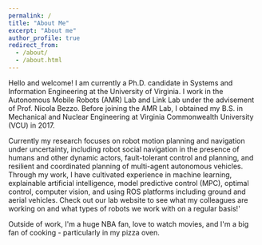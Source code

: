 ```yaml
---
permalink: /
title: "About Me"
excerpt: "About me"
author_profile: true
redirect_from: 
  - /about/
  - /about.html
---
```


Hello and welcome! I am currently a Ph.D. candidate in Systems and Information Engineering at the University of Virginia. I work in the Autonomous Mobile Robots (AMR) Lab and Link Lab under the advisement of Prof. Nicola Bezzo. Before joining the AMR Lab, I obtained my B.S. in Mechanical and Nuclear Engineering at Virginia Commonwealth University (VCU) in 2017.

Currently my research focuses on robot motion planning and navigation under uncertainty, including robot social navigation in the presence of humans and other dynamic actors, fault-tolerant control and planning, and resilient and coordinated planning of multi-agent autonomous vehicles. Through my work, I have cultivated experience in machine learning, explainable artificial intelligence, model predictive control (MPC), optimal control, computer vision, and using ROS platforms including ground and aerial vehicles. Check out our lab website to see what my colleagues are working on and what types of robots we work with on a regular basis!'

Outside of work, I'm a huge NBA fan, love to watch movies, and I'm a big fan of cooking - particularly in my pizza oven.


